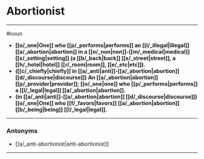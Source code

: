 # Abortionist
---
#noun
- **[[o/_one|One]] who [[p/_performs|performs]] an [[i/_illegal|illegal]] [[a/_abortion|abortion]] in a [[n/_non|non]]-[[m/_medical|medical]] [[s/_setting|setting]] (a [[b/_back|back]] [[s/_street|street]], a [[h/_hotel|hotel]] [[r/_room|room]], [[e/_etc|etc]]).**
- **([[c/_chiefly|chiefly]] in [[a/_anti|anti]]-[[a/_abortion|abortion]] [[d/_discourse|discourse]]) An [[a/_abortion|abortion]] [[p/_provider|provider]]; [[o/_one|one]] who [[p/_performs|performs]] a [[l/_legal|legal]] [[a/_abortion|abortion]].**
- **(in [[a/_anti|anti]]-[[a/_abortion|abortion]] [[d/_discourse|discourse]]) [[o/_one|One]] who [[f/_favors|favors]] [[a/_abortion|abortion]] [[b/_being|being]] [[l/_legal|legal]].**
---
### Antonyms
- [[a/_anti-abortionist|anti-abortionist]]
---
